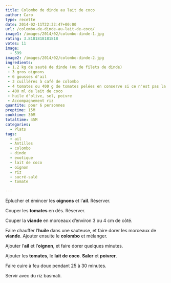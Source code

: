 ```yaml
---
title: Colombo de dinde au lait de coco
author: Caro
type: recette
date: 2014-02-11T22:32:47+00:00
url: /colombo-de-dinde-au-lait-de-coco/
image1: /images/2014/02/colombo-dinde-1.jpg
rating: 3.8181818181818
votes: 11
image:
  - 599
image2: /images/2014/02/colombo-dinde-2.jpg
ingredients:
 - 1.2 kg de sauté de dinde (ou de filets de dinde)
 - 3 gros oignons
 - 6 gousses d'ail
 - 3 cuillères à café de colombo
 - 4 tomates ou 400 g de tomates pelées en conserve si ce n'est pas la saison
 - 400 ml de lait de coco
 - huile d'olive, sel, poivre
 - Accompagnement riz
quantite: pour 6 personnes
preptime: 15M
cooktime: 30M
totaltime: 45M
categories:
  - Plats
tags:
  - ail
  - Antilles
  - colombo
  - dinde
  - exotique
  - lait de coco
  - oignon
  - riz
  - sucré-salé
  - tomate

---
```

Éplucher et émincer les **oignons** et l&rsquo;**ail**. Réserver.

Couper les **tomates** en dés. Réserver.

Couper la **viande** en morceaux d&rsquo;environ 3 ou 4 cm de côté.

Faire chauffer l&rsquo;**huile** dans une sauteuse, et faire dorer les morceaux de **viande**. Ajouter ensuite le **colombo** et mélanger.

Ajouter l&rsquo;**ail** et l&rsquo;**oignon**, et faire dorer quelques minutes.

Ajouter les **tomates**, le **lait de coco**. **Saler** et **poivrer**.

Faire cuire à feu doux pendant 25 à 30 minutes.

Servir avec du riz basmati.

